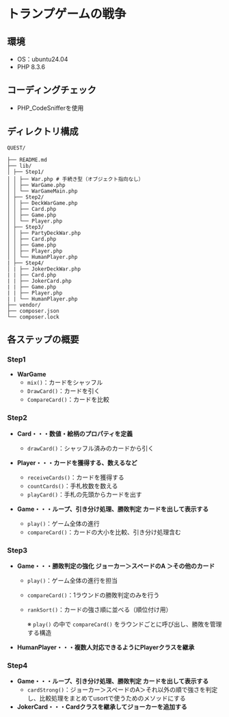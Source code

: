 # トランプゲームの戦争

## 環境
- OS：ubuntu24.04
- PHP 8.3.6

## コーディングチェック
- PHP_CodeSnifferを使用

## ディレクトリ構成
```
QUEST/

├── README.md
├── lib/
│ ├── Step1/
│ │ ├── War.php # 手続き型（オブジェクト指向なし）
│ │ ├── WarGame.php
│ │ └── WarGameMain.php
│ ├── Step2/
│ │ ├── DeckWarGame.php
│ │ ├── Card.php
│ │ ├── Game.php
│ │ └── Player.php
│ ├── Step3/
│ │ ├── PartyDeckWar.php
│ │ ├── Card.php
│ │ ├── Game.php
│ │ ├── Player.php
│ │ └── HumanPlayer.php
| ├── Step4/
│ | ├── JokerDeckWar.php
| | ├── Card.php
| | ├── JokerCard.php
| | ├── Game.php
| | ├── Player.php
| | └── HumanPlayer.php
├── vendor/
├── composer.json
└── composer.lock
```

## 各ステップの概要
### Step1

- **WarGame**
  - `mix()`：カードをシャッフル
  - `DrawCard()`：カードを引く
  - `CompareCard()`：カードを比較

### Step2
- **Card・・・数値・絵柄のプロパティを定義**
  - `drawCard()`：シャッフル済みのカードから引く

- **Player・・・カードを獲得する、数えるなど**
  - `receiveCards()`：カードを獲得する
  - `countCards()`：手札枚数を数える
  - `playCard()`：手札の先頭からカードを出す

- **Game・・・ループ、引き分け処理、勝敗判定 カードを出して表示する**
  - `play()`：ゲーム全体の進行
  - `compareCard()`：カードの大小を比較、引き分け処理含む

### Step3

- **Game・・・勝敗判定の強化 ジョーカー＞スペードのA ＞その他のカード**
  - `play()`：ゲーム全体の進行を担当
  - `compareCard()`：1ラウンドの勝敗判定のみを行う
  - `rankSort()`：カードの強さ順に並べる（順位付け用）

     ※ `play()` の中で `compareCard()` をラウンドごとに呼び出し、勝敗を管理する構造

- **HumanPlayer・・・複数人対応できるようにPlayerクラスを継承**

### Step4
- **Game・・・ループ、引き分け処理、勝敗判定 カードを出して表示する**
    - `cardStrong()`：ジョーカー＞スペードのA＞それ以外の順で強さを判定し、比較処理をまとめてusortで使うためのメソッドにする
- **JokerCard・・・Cardクラスを継承してジョーカーを追加する**

